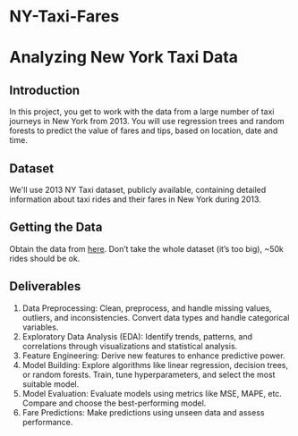 # NY-Taxi-Fares
# **Analyzing New York Taxi Data**

## **Introduction**

In this project, you get to work with the data from a large number of taxi journeys in New York from 2013. You will use regression trees and random forests to predict the value of fares and tips, based on location, date and time.

## **Dataset**

We'll use 2013 NY Taxi dataset, publicly available, containing detailed information about taxi rides and their fares in New York during 2013.

## **Getting the Data**

Obtain the data from [here](https://chriswhong.com/open-data/foil_nyc_taxi/). Don’t take the whole dataset (it’s too big), ~50k rides should be ok.

## **Deliverables**

1. Data Preprocessing: Clean, preprocess, and handle missing values, outliers, and inconsistencies. Convert data types and handle categorical variables.
2. Exploratory Data Analysis (EDA): Identify trends, patterns, and correlations through visualizations and statistical analysis.
3. Feature Engineering: Derive new features to enhance predictive power.
4. Model Building: Explore algorithms like linear regression, decision trees, or random forests. Train, tune hyperparameters, and select the most suitable model.
5. Model Evaluation: Evaluate models using metrics like MSE, MAPE, etc. Compare and choose the best-performing model.
6. Fare Predictions: Make predictions using unseen data and assess performance.
